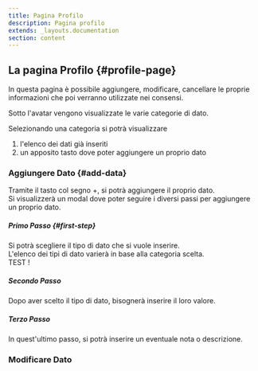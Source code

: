 ```yaml
---
title: Pagina Profilo
description: Pagina profilo
extends: _layouts.documentation
section: content
---
```


## La pagina Profilo {#profile-page}

In questa pagina è possibile aggiungere, modificare, cancellare le proprie informazioni che poi verranno utilizzate nei consensi.  

Sotto l'avatar vengono visualizzate le varie categorie di dato.  

Selezionando una categoria si potrà visualizzare  
1. l'elenco dei dati già inseriti  
2. un apposito tasto dove poter aggiungere un proprio dato


### Aggiungere Dato {#add-data}

Tramite il tasto col segno +, si potrà aggiungere il proprio dato.  
Si visualizzerà un modal dove poter seguire i diversi passi per aggiungere un proprio dato. 

##### Primo Passo  {#first-step}
Si potrà scegliere il tipo di dato che si vuole inserire.  
L'elenco dei tipi di dato varierà in base alla categoria scelta.  
TEST !

##### Secondo Passo 
Dopo aver scelto il tipo di dato, bisognerà inserire il loro valore.

##### Terzo Passo 
In quest'ultimo passo, si potrà inserire un eventuale nota o descrizione.


### Modificare Dato 
